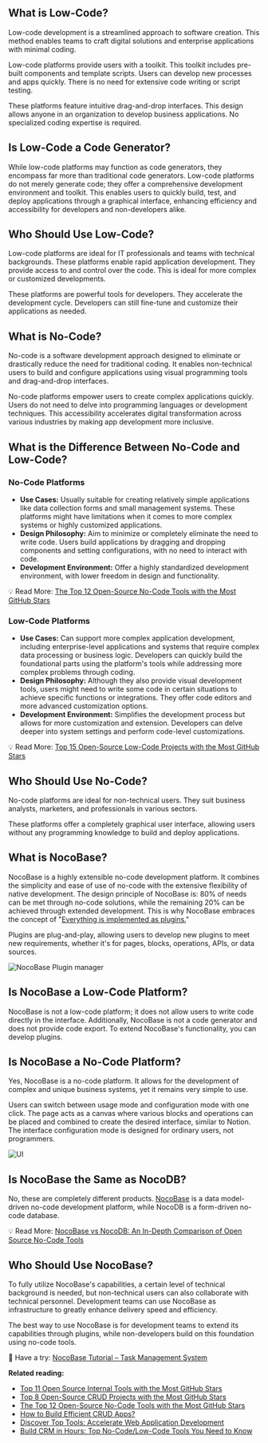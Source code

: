 ## **What is Low-Code?**

Low-code development is a streamlined approach to software creation. This method enables teams to craft digital solutions and enterprise applications with minimal coding.

Low-code platforms provide users with a toolkit. This toolkit includes pre-built components and template scripts. Users can develop new processes and apps quickly. There is no need for extensive code writing or script testing.

These platforms feature intuitive drag-and-drop interfaces. This design allows anyone in an organization to develop business applications. No specialized coding expertise is required.

## **Is Low-Code a Code Generator?**

While low-code platforms may function as code generators, they encompass far more than traditional code generators. Low-code platforms do not merely generate code; they offer a comprehensive development environment and toolkit. This enables users to quickly build, test, and deploy applications through a graphical interface, enhancing efficiency and accessibility for developers and non-developers alike.

## **Who Should Use Low-Code?**

Low-code platforms are ideal for IT professionals and teams with technical backgrounds. These platforms enable rapid application development. They provide access to and control over the code. This is ideal for more complex or customized developments.

These platforms are powerful tools for developers. They accelerate the development cycle. Developers can still fine-tune and customize their applications as needed.

## **What is No-Code?**

No-code is a software development approach designed to eliminate or drastically reduce the need for traditional coding. It enables non-technical users to build and configure applications using visual programming tools and drag-and-drop interfaces.

No-code platforms empower users to create complex applications quickly. Users do not need to delve into programming languages or development techniques. This accessibility accelerates digital transformation across various industries by making app development more inclusive.

## **What is the Difference Between No-Code and Low-Code?**

### **No-Code Platforms**

* **Use Cases:** Usually suitable for creating relatively simple applications like data collection forms and small management systems. These platforms might have limitations when it comes to more complex systems or highly customized applications.
* **Design Philosophy:** Aim to minimize or completely eliminate the need to write code. Users build applications by dragging and dropping components and setting configurations, with no need to interact with code.
* **Development Environment:** Offer a highly standardized development environment, with lower freedom in design and functionality.

💡 Read More: [The Top 12 Open-Source No-Code Tools with the Most GitHub Stars](https://www.nocobase.com/en/blog/the-top-12-open-source-no-code-tools-with-the-most-github-stars)

### **Low-Code Platforms**

* **Use Cases:** Can support more complex application development, including enterprise-level applications and systems that require complex data processing or business logic. Developers can quickly build the foundational parts using the platform's tools while addressing more complex problems through coding.
* **Design Philosophy:** Although they also provide visual development tools, users might need to write some code in certain situations to achieve specific functions or integrations. They offer code editors and more advanced customization options.
* **Development Environment:** Simplifies the development process but allows for more customization and extension. Developers can delve deeper into system settings and perform code-level customizations.

💡 Read More: [Top 15 Open-Source Low-Code Projects with the Most GitHub Stars](https://www.nocobase.com/en/blog/top-15-open-source-low-code-projects-with-the-most-github-Stars)

## **Who Should Use No-Code?**

No-code platforms are ideal for non-technical users. They suit business analysts, marketers, and professionals in various sectors.

These platforms offer a completely graphical user interface, allowing users without any programming knowledge to build and deploy applications.

## **What is NocoBase?**

NocoBase is a highly extensible no-code development platform. It combines the simplicity and ease of use of no-code with the extensive flexibility of native development. The design principle of NocoBase is: 80% of needs can be met through no-code solutions, while the remaining 20% can be achieved through extended development. This is why NocoBase embraces the concept of "[Everything is implemented as plugins.](https://www.nocobase.com/en/plugins)"

Plugins are plug-and-play, allowing users to develop new plugins to meet new requirements, whether it's for pages, blocks, operations, APIs, or data sources.

![NocoBase Plugin manager](https://static-docs.nocobase.com/651c0f798095fa32b3f8ba8be19a43f9.webp)

## **Is NocoBase a Low-Code Platform?**

NocoBase is not a low-code platform; it does not allow users to write code directly in the interface. Additionally, NocoBase is not a code generator and does not provide code export. To extend NocoBase's functionality, you can develop plugins.

## **Is NocoBase a No-Code Platform?**

Yes, NocoBase is a no-code platform. It allows for the development of complex and unique business systems, yet it remains very simple to use.

Users can switch between usage mode and configuration mode with one click. The page acts as a canvas where various blocks and operations can be placed and combined to create the desired interface, similar to Notion. The interface configuration mode is designed for ordinary users, not programmers.

![UI](https://static-docs.nocobase.com/46ad80c89fce3e3f1ecd82ba59e25b0e.gif)

## **Is NocoBase the Same as NocoDB?**

No, these are completely different products. [NocoBase](https://docs.nocobase.com/welcome/introduction) is a data model-driven no-code development platform, while NocoDB is a form-driven no-code database.

💡 Read More: [NocoBase vs NocoDB: An In-Depth Comparison of Open Source No-Code Tools](https://www.nocobase.com/en/blog/nocobase-vs-nocodb)

## **Who Should Use NocoBase?**

To fully utilize NocoBase's capabilities, a certain level of technical background is needed, but non-technical users can also collaborate with technical personnel. Development teams can use NocoBase as infrastructure to greatly enhance delivery speed and efficiency.

The best way to use NocoBase is for development teams to extend its capabilities through plugins, while non-developers build on this foundation using no-code tools.

🙌 Have a try: [NocoBase Tutorial – Task Management System](https://www.nocobase.com/en/tutorials/task-tutorial-introduction)

**Related reading:**

* [Top 11 Open Source Internal Tools with the Most GitHub Stars](https://www.nocobase.com/en/blog/open-source-internal-tools)
* [Top 8 Open-Source CRUD Projects with the Most GitHub Stars](https://www.nocobase.com/en/blog/crud-projects)
* [The Top 12 Open-Source No-Code Tools with the Most GitHub Stars](https://www.nocobase.com/en/blog/the-top-12-open-source-no-code-tools-with-the-most-github-stars)
* [How to Build Efficient CRUD Apps?](https://www.nocobase.com/en/blog/how-to-build-efficient-crud-apps)
* [Discover Top Tools: Accelerate Web Application Development](https://www.nocobase.com/en/blog/web-application-development)
* [Build CRM in Hours: Top No-Code/Low-Code Tools You Need to Know](https://www.nocobase.com/en/blog/low-code-no-code-crm-builder)
